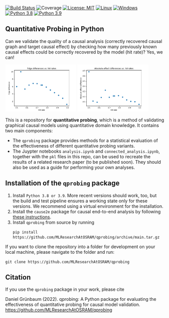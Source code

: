 [![Build Status](https://dev.azure.com/OsramDS/qprobing_github/_apis/build/status/MLResearchAtOSRAM.qprobing?branchName=main)](https://dev.azure.com/OsramDS/qprobing_github/_build/latest?definitionId=44&branchName=main)
![Coverage](https://img.shields.io/azure-devops/coverage/OsramDS/qprobing_github/44)
[![License: MIT](https://img.shields.io/badge/License-MIT-blue.svg)](https://opensource.org/licenses/MIT)
[![Linux](https://svgshare.com/i/Zhy.svg)](https://svgshare.com/i/Zhy.svg)
[![Windows](https://svgshare.com/i/ZhY.svg)](https://svgshare.com/i/ZhY.svg)
[![Python 3.8](https://img.shields.io/badge/python-3.8-blue.svg)](https://www.python.org/downloads/release/python-380/)
[![Python 3.9](https://img.shields.io/badge/python-3.9-blue.svg)](https://www.python.org/downloads/release/python-390/)

## Quantitative Probing in Python
Can we validate the quality of a causal analysis (correctly recovered causal
graph and target causal effect) by checking how many previously
known causal effects could be correctly recovered by the model (hit rate)?
Yes, we can!

<img src="https://github.com/MLResearchAtOSRAM/qprobing/blob/main/paper_results/plots/edge_differences.png?raw=True" width="225"/> <img src="https://github.com/MLResearchAtOSRAM/qprobing/blob/main/paper_results/plots/absolute_effect_differences.png?raw=True" width="225"/>

This is a repository for **quantitative probing**, which is a method of validating
graphical causal models using quantitative domain knowledge.
It contains two main components:
- The ```qprobing``` package provides methods for a statistical evaluation of the
  effectiveness of different quantitative probing variants.
- The Juypter notebooks ```analysis.ipynb``` and ```connected_analysis.ipynb```,
  together with the ```pkl``` files in this repo, can be used to recreate the
  results of a related research paper (to be published soon). They should also be used as a guide for
  performing your own analyses.


## Installation of the ```qprobing``` package
1. Install ```Python 3.8 or 3.9```. More recent versions should work, too, but the build and
   test pipeline ensures a working state only for these versions. We recommend using a virtual environment for the installation.
2. Install the ```cause2e``` package for causal end-to-end analysis by following
   [these
   instructions](https://github.com/MLResearchAtOSRAM/cause2e#installation).
3. Install ```qprobing``` from source by running
   ```
   pip install https://github.com/MLResearchAtOSRAM/qprobing/archive/main.tar.gz
   ```

If you want to clone the repository into a folder for development on your local machine, please navigate to the folder and run:
```
git clone https://github.com/MLResearchAtOSRAM/qprobing
```

## Citation
If you use the ```qprobing``` package in your work, please cite

Daniel Grünbaum (2022). qprobing: A Python package for evaluating the
effectiveness of quantitative probing for causal model validation. https://github.com/MLResearchAtOSRAM/qprobing